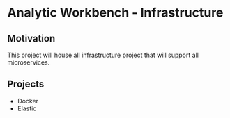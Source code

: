 # Analytic Workbench - Infrastructure
## Motivation
This project will house all infrastructure project that will support all microservices.
## Projects
- Docker
- Elastic
